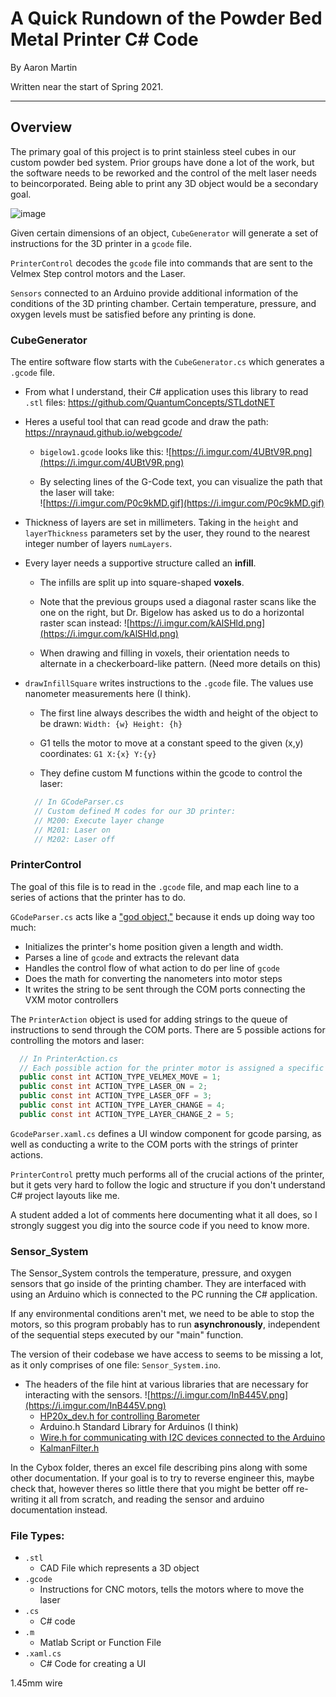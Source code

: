 # A Quick Rundown of the Powder Bed Metal Printer C# Code
By Aaron Martin

Written near the start of Spring 2021.
<hr></hr>

## Overview
  The primary goal of this project is to print stainless steel cubes in our custom powder bed system.  Prior groups have done a lot of the work, but the software needs to be reworked and the control of the melt laser needs to beincorporated.  Being able to print any 3D object would be a secondary goal.

![image](https://i.imgur.com/XoYcLUI.png)

Given certain dimensions of an object, `CubeGenerator` will generate a set of instructions for the 3D printer in a `gcode` file. 

`PrinterControl` decodes the `gcode` file into commands that are sent to the Velmex Step control motors and the Laser.

`Sensors` connected to an Arduino provide additional information of the conditions of the 3D printing chamber. Certain temperature, pressure, and oxygen levels must be satisfied before any printing is done.


### CubeGenerator
The entire software flow starts with the `CubeGenerator.cs` which generates a `.gcode` file. 

- From what I understand, their C# application uses this library to read `.stl` files: https://github.com/QuantumConcepts/STLdotNET

- Heres a useful tool that can read gcode and draw the path: https://nraynaud.github.io/webgcode/
  
  - `bigelow1.gcode` looks like this: 
    ![https://i.imgur.com/4UBtV9R.png](https://i.imgur.com/4UBtV9R.png)

  - By selecting lines of the G-Code text, you can visualize the path that the laser will take:   
    ![https://i.imgur.com/P0c9kMD.gif](https://i.imgur.com/P0c9kMD.gif)

- Thickness of layers are set in millimeters. Taking in the `height` and `layerThickness` parameters set by the user, they round to the nearest integer number of layers `numLayers`.

- Every layer needs a supportive structure called an **infill**. 
  
  - The infills are split up into square-shaped **voxels**.

  - Note that the previous groups used a diagonal raster scans like the one on the right, but Dr. Bigelow has asked us to do a horizontal raster scan instead:
    ![https://i.imgur.com/kAlSHld.png](https://i.imgur.com/kAlSHld.png)

  - When drawing and filling in voxels, their orientation needs to alternate in a checkerboard-like pattern. (Need more details on this)
  
- `drawInfillSquare` writes instructions to the `.gcode` file.
  The values use nanometer measurements here (I think).

  - The first line always describes the width and height of the object to be drawn: `Width: {w} Height: {h}`

  - G1 tells the motor to move at a constant speed to the given (x,y) coordinates: `G1 X:{x} Y:{y}`
  
  - They define custom M functions within the gcode to control the laser:
  ```cs
    // In GCodeParser.cs
    // Custom defined M codes for our 3D printer: 
    // M200: Execute layer change
    // M201: Laser on
    // M202: Laser off
  ```


### PrinterControl
The goal of this file is to read in the `.gcode` file, and map each line to a series of actions that the printer has to do.

`GCodeParser.cs` acts like a ["god object,"](https://en.wikipedia.org/wiki/God_object) because it ends up doing way too much: 
- Initializes the printer's home position given a length and width.
- Parses a line of `gcode` and extracts the relevant data
- Handles the control flow of what action to do per line of `gcode`
- Does the math for converting the nanometers into motor steps
- It writes the string to be sent through the COM ports connecting the VXM motor controllers

The `PrinterAction` object is used for adding strings to the queue of instructions to send through the COM ports. There are 5 possible actions for controlling the motors and laser:
```cs
  // In PrinterAction.cs
  // Each possible action for the printer motor is assigned a specific integer
  public const int ACTION_TYPE_VELMEX_MOVE = 1;
  public const int ACTION_TYPE_LASER_ON = 2;
  public const int ACTION_TYPE_LASER_OFF = 3;
  public const int ACTION_TYPE_LAYER_CHANGE = 4;
  public const int ACTION_TYPE_LAYER_CHANGE_2 = 5;
```

`GcodeParser.xaml.cs` defines a UI window component for gcode parsing, as well as conducting a write to the COM ports with the strings of printer actions.

`PrinterControl` pretty much performs all of the crucial actions of the printer, but it gets very hard to follow the logic and structure if you don't understand C# project layouts like me.

A student added a lot of comments here documenting what it all does, so I strongly suggest you dig into the source code if you need to know more.


### Sensor_System
The Sensor_System controls the temperature, pressure, and oxygen sensors that go inside of the printing chamber. They are interfaced with using an Arduino which is connected to the PC running the C# application. 

If any environmental conditions aren't met, we need to be able to stop the motors, so this program probably has to run **asynchronously**, independent of the sequential steps executed by our "main" function.

The version of their codebase we have access to seems to be missing a lot, as it only comprises of one file: `Sensor_System.ino`.

  - The headers of the file hint at various libraries that are necessary for interacting with the sensors.
    ![https://i.imgur.com/InB445V.png](https://i.imgur.com/InB445V.png)
    - [HP20x_dev.h for controlling Barometer](https://github.com/Seeed-Studio/Grove_Barometer_HP20x/blob/master/HP20x_dev.h)
    - Arduino.h Standard Library for Arduinos (I think)
    - [Wire.h for communicating with I2C devices connected to the Arduino](https://www.arduino.cc/en/Reference/Wire)
    - [KalmanFilter.h](https://en.wikipedia.org/wiki/Kalman_filter)

In the Cybox folder, theres an excel file describing pins along with some other documentation. If your goal is to try to reverse engineer this, maybe check that, however theres so little there that you might be better off re-writing it all from scratch, and reading the sensor and arduino documentation instead.


### File Types:

- `.stl`
  - CAD File which represents a 3D object
- `.gcode`
  - Instructions for CNC motors, tells the motors where to move the laser
- `.cs`
  - C# code
- `.m`
  - Matlab Script or Function File
- `.xaml.cs`
  - C# Code for creating a UI

1.45mm wire